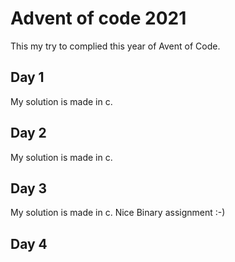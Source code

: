 # Advent of code 2021

This my try to complied this year of Avent of Code.

## Day 1 

My solution is made in c.

## Day 2

My solution is made in c.

## Day 3

My solution is made in c. Nice Binary assignment :-)

## Day 4



